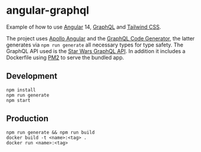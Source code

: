 # angular-graphql

Example of how to use [Angular](https://angular.io/) 14, [GraphQL](https://graphql.org/)
and [Tailwind CSS](https://tailwindcss.com/).

The project uses [Apollo Angular](https://apollo-angular.com/) and
the [GraphQL Code Generator](https://www.graphql-code-generator.com/), the latter generates via `npm run generate` all
necessary types for type safety. The GraphQL API used is
the [Star Wars GraphQL API](https://studio.apollographql.com/public/star-wars-swapi/home?variant=current). In addition
it includes a Dockerfile using [PM2](https://pm2.keymetrics.io/) to serve the bundled app.

## Development

```
npm install
npm run generate
npm start
```

## Production

```
npm run generate && npm run build
docker build -t <name>:<tag> .
docker run <name>:<tag>
```
